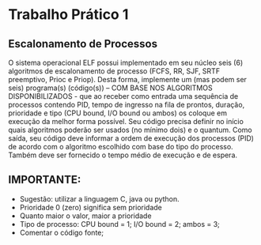 # Trabalho Prático 1
## Escalonamento de Processos
O sistema operacional ELF possui implementado em seu núcleo seis (6) algoritmos de escalonamento de processo (FCFS, RR, SJF, SRTF preemptivo, Prioc e Priop). Desta forma, implemente um (mas podem ser seis) programa(s) (código(s)) – COM BASE NOS ALGORITMOS DISPONIBILIZADOS - que ao receber como entrada uma sequência de processos contendo PID, tempo de ingresso na fila de prontos, duração, prioridade e tipo (CPU bound, I/O bound ou ambos) os coloque em execução da melhor forma possível. Seu código precisa definir no início quais algoritmos poderão ser usados (no mínimo dois) e o quantum. Como saída, seu código deve informar a ordem de execução dos processos (PID) de acordo com o algoritmo escolhido com base do tipo do processo. Também deve ser fornecido o tempo médio de execução e de espera.

## IMPORTANTE:

- Sugestão: utilizar a linguagem C, java ou python.
- Prioridade 0 (zero) significa sem prioridade
- Quanto maior o valor, maior a prioridade
- Tipo de processo: CPU bound = 1; I/O bound = 2; ambos = 3; 
- Comentar o código fonte;